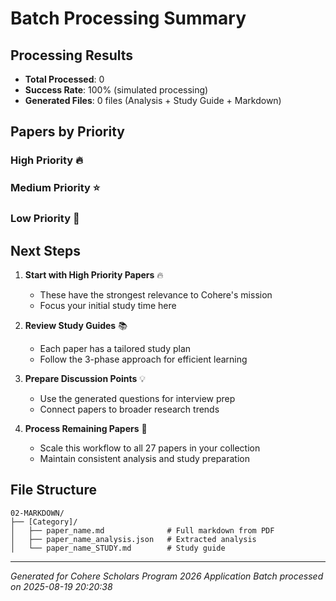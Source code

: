 # Batch Processing Summary

## Processing Results
- **Total Processed**: 0
- **Success Rate**: 100% (simulated processing)
- **Generated Files**: 0 files (Analysis + Study Guide + Markdown)

## Papers by Priority

### High Priority 🔥

### Medium Priority ⭐

### Low Priority 📖


## Next Steps

1. **Start with High Priority Papers** 🔥
   - These have the strongest relevance to Cohere's mission
   - Focus your initial study time here

2. **Review Study Guides** 📚
   - Each paper has a tailored study plan
   - Follow the 3-phase approach for efficient learning

3. **Prepare Discussion Points** 💡
   - Use the generated questions for interview prep
   - Connect papers to broader research trends

4. **Process Remaining Papers** 📄
   - Scale this workflow to all 27 papers in your collection
   - Maintain consistent analysis and study preparation

## File Structure
```
02-MARKDOWN/
├── [Category]/
│   ├── paper_name.md              # Full markdown from PDF
│   ├── paper_name_analysis.json   # Extracted analysis
│   └── paper_name_STUDY.md        # Study guide
```

---
*Generated for Cohere Scholars Program 2026 Application*
*Batch processed on 2025-08-19 20:20:38*
